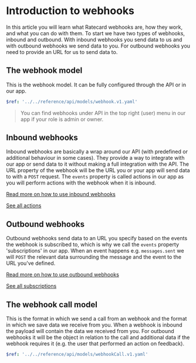 # Introduction to webhooks
In this article you will learn what Ratecard webhooks are, how they work, and what you can do with them. To start we have two types of webhooks, inbound and outbound. With inbound webhooks you send data to us and with outbound webhooks we send data to you. For outbound webhooks you need to provide an URL for us to send data to.

## The webhook model
This is the webhook model. It can be fully configured through the API or in our app.
```yaml json_schema
$ref: '../../reference/api/models/webhook.v1.yaml'
```

> You can find webhooks under API in the top right (user) menu in our app if your role is admin or owner.

## Inbound webhooks
Inbound webhooks are basically a wrap around our API (with predefined or additional behaviour in some cases). They provide a way to integrate with our app or send data to it without making a full integration with the API. The URL property of the webhook will be the URL you or your app will send data to with a `POST` request. The `events` property is called actions in our app as you will perform actions with the webhook when it is inbound.

[Read more on how to use inbound webhooks](./inbound/how-to-use.md)

[See all actions](./inbound/how-to-use.md)

## Outbound webhooks
Outbound webhooks send data to an URL you specify based on the events the webhook is subscribed to, which is why we call the `events` property 'subscriptions' in our app. When an event happens e.g. `messages.sent` we will `POST` the relevant data surrounding the message and the event to the URL you've defined.

[Read more on how to use outbound webhooks](./outbound/how-to-use.md)

[See all subscriptions](./outbound/subscriptions.md)

## The webhook call model
This is the format in which we send a call from an webhook and the format in which we save data we receive from you. When a webhook is inbound the payload will contain the data we received from you. For outbound webhooks it will be the object in relation to the call and additional data if the webhook requires it (e.g. the user that performed an action on feedback).
```yaml json_schema
$ref: '../../reference/api/models/webhookCall.v1.yaml'
```